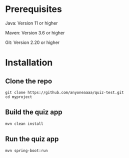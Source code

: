 # Prerequisites

Java: Version 11 or higher

Maven: Version 3.6 or higher

Git: Version 2.20 or higher

# Installation
## Clone the repo

```
git clone https://github.com/anyoneaaaa/quiz-test.git
cd myproject
```
## Build the quiz app
```
mvn clean install
```
## Run the quiz app
```
mvn spring-boot:run
```
